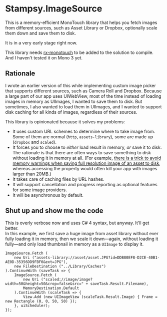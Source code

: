 Stampsy.ImageSource
=======================

This is a memory-efficient MonoTouch library that helps you fetch images from different sources, such as Asset Library or Dropbox, optionally scale them down and save them to disk.  

It is in a very early stage right now.

This library needs [rx-monotouch](https://github.com/stampsy/rx-monotouch) to be added to the solution to compile. And I haven't tested it on Mono 3 yet.

## Rationale

I wrote an earlier version of this while implementing custom image picker that supports different sources, such as Camera Roll and Dropbox. Because a large part of our app uses UIWebView, most of the time instead of loading images in memory as UIImages, I wanted to save them to disk. But sometimes, I also wanted to load them in UIImages, and I wanted to support disk caching for all kinds of images, regardless of their sources.

This library is opinionated because it solves my problems:

- It uses custom URL schemes to determine where to take image from. Some of them are normal (`http`, `assets-library`), some are made up (`dropbox` and `scaled`).
- It forces you to choose to *either* load result in memory, *or* save it to disk. The rationale is that there are often ways to save something to disk without loading it in memory at all. (For example, [there is a trick to avoid memory warnings when saving full resolution image of an asset to disk](http://stackoverflow.com/a/10062558/458193), whereas accessing the property would often kill your app with images larger than 20MB.)
- It takes care of caching files by URL hashes.
- It will support cancellation and progress reporting as optional features for some image providers.
- It will be asynchronous by default.

## Shut up and show me the code

This is overly verbose now and uses C# 4 syntax, but anyway. It'll get better.  
In this example, we first save a huge image from asset library without ever fully loading it in memory, then we scale it down—again, without loading it fully—and only load thumbnail in memory as a `UIImage` to display it.

    ImageSource.Fetch (
        new Uri ("assets-library://asset/asset.JPG?id=DDB80EF8-D2CE-40B1-AE0D-35356DD9FBF0&ext=JPG"),
        new FileDestination ("../Library/Caches")
    ).ContinueWith (saveTask => {
        ImageSource.Fetch (
            new Uri ("scaled://image/image?width=50&height=50&crop=false&src=" + saveTask.Result.Filename),
            MemoryDestination.Default
        ).ContinueWith (scaleTask => {
            View.Add (new UIImageView (scaleTask.Result.Image) { Frame = new Rectangle (0, 0, 50, 50) });
        }, uiScheduler);
    });
